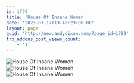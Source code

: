 ```yaml
---
id: 1799
title: 'House Of Insane Women'
date: '2023-03-17T13:45:23+00:00'
layout: page
guid: 'http://new.andydixon.com/?page_id=1799'
trx_addons_post_views_count:
    - '1'
---
```


![House Of Insane Women](https://i0.wp.com/assets.g8x2.ldn.idrivee2-23.com/posters/House%20Of%20Insane%20Women%2001.jpg?w=1200&ssl=1 "House Of Insane Women")  
![House Of Insane Women](https://i0.wp.com/assets.g8x2.ldn.idrivee2-23.com/posters/House%20Of%20Insane%20Women%2002.jpg?w=1200&ssl=1 "House Of Insane Women")  
![House Of Insane Women](https://i0.wp.com/assets.g8x2.ldn.idrivee2-23.com/posters/House%20Of%20Insane%20Women%2003.jpg?w=1200&ssl=1 "House Of Insane Women")